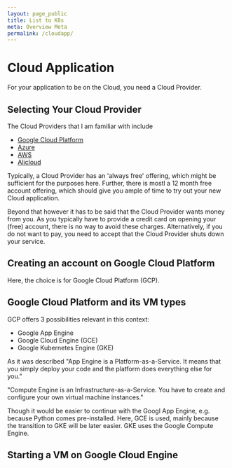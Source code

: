 ```yaml
---
layout: page_public
title: List to K8s
meta: Overview Meta
permalink: /cloudapp/
---
```


# Cloud Application

For your application to be on the Cloud, you need a Cloud Provider. 

## Selecting Your Cloud Provider

The Cloud Providers that I am familiar with include
- [Google Cloud Platform](https://cloud.google.com/)
- [Azure](https://azure.microsoft.com/en-us/)
- [AWS](https://aws.amazon.com/)
- [Alicloud](https://www.alibabacloud.com/)

Typically, a Cloud Provider has an 'always free' offering, which might be sufficient for the purposes here.
Further, there is mostl a 12 month free account offering, which should give you ample of time to try out your new Cloud application.

Beyond that however it has to be said that the Cloud Provider wants money from you. As you typically have to provide a credit card on opening your (free) account, there is no way to avoid these charges. Alternatively, if you do not want to pay, you need to accept that the Cloud Provider shuts down your service. 


## Creating an account on Google Cloud Platform

Here, the choice is for Google Cloud Platform (GCP).





## Google Cloud Platform and its VM types


GCP offers 3 possibilities relevant in this context:
- Google App Engine
- Google Cloud Engine (GCE)
- Google Kubernetes Engine (GKE)

As it was described 
"App Engine is a Platform-as-a-Service. It means that you simply deploy your code and the platform does everything else for you."

"Compute Engine is an Infrastructure-as-a-Service. You have to create and configure your own virtual machine instances."

Though it would be easier to continue with the Googl App Engine, e.g. because Python comes pre-installed. Here, GCE is used, mainly because the transition to GKE will be later easier. GKE uses the Google Compute Engine.


## Starting a VM on Google Cloud Engine










